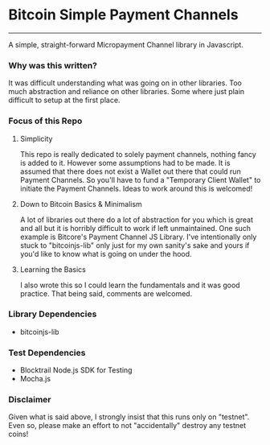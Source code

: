 # Bitcoin Simple Payment Channels
---
A simple, straight-forward Micropayment Channel library in Javascript.

### Why was this written?
It was difficult understanding what was going on in other libraries. Too much abstraction and reliance on other libraries. Some where just plain difficult to setup at the first place. 

### Focus of this Repo
1. Simplicity 

   This repo is really dedicated to solely payment channels, nothing fancy is added to it. However some assumptions had to be made. It is assumed that there does not exist a Wallet out there that could run Payment Channels. So you'll have to fund a "Temporary Client Wallet" to initiate the Payment Channels. Ideas to work around this is welcomed!

2. Down to Bitcoin Basics & Minimalism

   A lot of libraries out there do a lot of abstraction for you which is great and all but it is horribly difficult to work if left unmaintained. One such example is Bitcore's Payment Channel JS Library. I've intentionally only stuck to "bitcoinjs-lib" only just for my own sanity's sake and yours if you'd like to know what is going on under the hood. 

3. Learning the Basics

   I also wrote this so I could learn the fundamentals and it was good practice. That being said, comments are welcomed. 
   
### Library Dependencies
- bitcoinjs-lib

### Test Dependencies
- Blocktrail Node.js SDK for Testing
- Mocha.js

### Disclaimer
Given what is said above, I strongly insist that this runs only on "testnet". Even so, please make an effort to not "accidentally" destroy any testnet coins!
